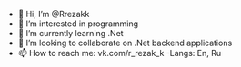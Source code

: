 - 👋 Hi, I’m @Rrezakk
- 👀 I’m interested in programming
- 🌱 I’m currently learning .Net
- 💞️ I’m looking to collaborate on .Net backend applications
- 📫 How to reach me: vk.com/r_rezak_k
-Langs: En, Ru

<!---
Rrezakk/Rrezakk is a ✨ special ✨ repository because its `README.md` (this file) appears on your GitHub profile.
You can click the Preview link to take a look at your changes.
--->
